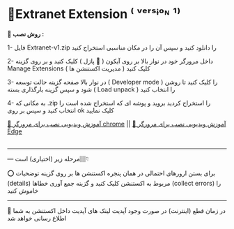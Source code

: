 # 🚀Extranet Extension ⁽ ᵛᵉʳˢᶤᵒᶰ ¹⁾

**📁 روش نصب :**

1- فایل Extranet-v1.zip را دانلود کنید و سپس آن را در مکان مناسبی استخراج کنید

2- داخل مرورگر خود در نوار بالا بر روی آیکون ( 🧩 پازل ) کلیک کنید و بر روی گزینه Manage Extensions ( مدیریت اکستنشن ها ) کلیک کنید

3- در نوار بالا صفحه گزینه حالت توسعه ( Developer mode ) را کلیک کنید تا روشن شود و سپس گزینه بارگذاری بسته ( Load unpack ) را انتخاب کنید

4- به مکانی که .zip را استخراج کردید بروید و پوشه ای که استخراج شده است را انتخاب کنید و سپس بر روی ok کلیک نمایید

[👀 آموزش ویدیویی نصب برای مرورگر chrome](https://drive.google.com/file/d/1yISqzjCu0JSKG6Bfl-bUblN_C7pg6XGv/view?usp=sharing) ||
[👀 آموزش ویدیویی نصب برای مرورگر Edge](https://drive.google.com/file/d/1QoCwIB4P3SxHA7kqCmJ1Tk5_6RhxAlpH/view?usp=sharing)
<br /><br />

---

— مرحله زیر (اختیاری) است👇🏽

⭕️ برای بستن ارورهای احتمالی در همان پنجره اکستنشن ها بر روی گزینه توضحیات (details) مربوط به اکستنشن کلیک کنید و گزینه جمع آوری خطاها (collect errors) را خاموش کنید

---

📌 در زمان قطع (اینترنت) در صورت وجود آپدیت لینک های آپدیت داخل اکستنشن به شما اطلاع رسانی خواهد شد
